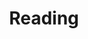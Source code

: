 ---
layout: reading
lang: en
ref: writing
title: Reading
intro: |
    I intend to use this page as a way to keep track of the books I read, in a way that makes sense to me. If it helps you discover a book you’d like to read too, that’d be awesome.

    Probably won’t add books I finished before 2021.
books-2021:
  - title: Call Me by Your Name
    cover: /assets/books/call-me-by-your-name.jpg
    author: André Aciman
    pages: 256
    my-notes: | 
        It feels like this book is full of truths and advice that one would otherwise have to spend a lifetime collecting. And it’s all here, condensed and ready to process.
books-reading:
  - title: The Design of Everyday Things
    cover: /assets/books/the-design-of-everyday-things.png
    author: Don Norman
  - title: The Demon-Haunted World
    cover: /assets/books/the-demon-haunted-world.jpg
    author: Carl Sagan, Ann Druyan
  - title: Learn To Code Now
    cover: /assets/books/learn-to-code-now-superhi.jpg
    author: Rik Lomas
  - title: Average Is Over
    cover: /assets/books/average-is-over.jpg
    author: Tyler Cowen

---